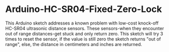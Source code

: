 # Arduino-HC-SR04-Fixed-Zero-Lock
This Arduino sketch addresses a known problem with low-cost knock-off HC-SR04 ultrasonic distance sensors.  These sensors-when they encounter out of range distances-get stuck and only return zero. This sketch will try 3 times to reset the sensor, if the value is still zero the sketch returns "out of range", else, the distance in centimeters and inches are returned.
